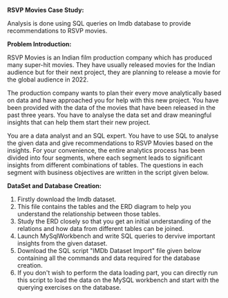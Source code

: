 **RSVP Movies Case Study:**

Analysis is done using SQL queries on Imdb database to provide recommendations to RSVP movies.

**Problem Introduction:**

RSVP Movies is an Indian film production company which has produced many super-hit movies. They have usually released movies for the Indian audience but for their next project, they are planning to release a movie for the global audience in 2022.

 

The production company wants to plan their every move analytically based on data and have approached you for help with this new project. You have been provided with the data of the movies that have been released in the past three years. You have to analyse the data set and draw meaningful insights that can help them start their new project. 

 

You are a data analyst and an SQL expert. You have to use SQL to analyse the given data and give recommendations to RSVP Movies based on the insights. For your convenience, the entire analytics process has been divided into four segments, where each segment leads to significant insights from different combinations of tables. The questions in each segment with business objectives are written in the script given below. 


**DataSet and Database Creation:**

1. Firstly download the Imdb dataset.
2. This file contains the tables and the ERD diagram to help you understand the relationship between those tables.
3. Study the ERD closely so that you get an initial understanding of the relations and how data from different tables can be joined.
4. Launch MySqlWorkbench and write SQL queries to dervive important insights from the given dataset.
5. Download the SQL script "IMDb Dataset Import" file given below containing all the commands and data required for the database creation.
6. If you don't wish to perform the data loading part, you can directly run this script to load the data on the MySQL workbench and start with the querying exercises on the database.
